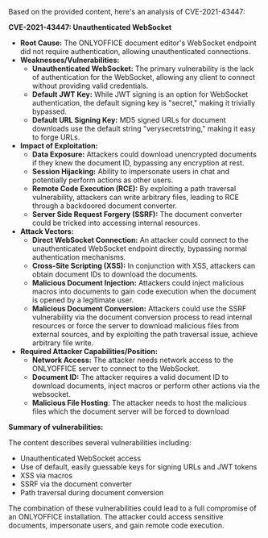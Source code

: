 Based on the provided content, here's an analysis of CVE-2021-43447:

**CVE-2021-43447: Unauthenticated WebSocket**

*   **Root Cause:** The ONLYOFFICE document editor's WebSocket endpoint did not require authentication, allowing unauthenticated connections.
*   **Weaknesses/Vulnerabilities:**
    *   **Unauthenticated WebSocket:** The primary vulnerability is the lack of authentication for the WebSocket, allowing any client to connect without providing valid credentials.
    *   **Default JWT Key:** While JWT signing is an option for WebSocket authentication, the default signing key is "secret," making it trivially bypassed.
    *   **Default URL Signing Key:** MD5 signed URLs for document downloads use the default string "verysecretstring," making it easy to forge URLs.
*   **Impact of Exploitation:**
    *   **Data Exposure:** Attackers could download unencrypted documents if they knew the document ID, bypassing any encryption at rest.
    *   **Session Hijacking:** Ability to impersonate users in chat and potentially perform actions as other users.
    *   **Remote Code Execution (RCE):** By exploiting a path traversal vulnerability, attackers can write arbitrary files, leading to RCE through a backdoored document converter.
    *   **Server Side Request Forgery (SSRF):** The document converter could be tricked into accessing internal resources.
*   **Attack Vectors:**
    *   **Direct WebSocket Connection:** An attacker could connect to the unauthenticated WebSocket endpoint directly, bypassing normal authentication mechanisms.
    *   **Cross-Site Scripting (XSS):** In conjunction with XSS, attackers can obtain document IDs to download the documents.
    *   **Malicious Document Injection:** Attackers could inject malicious macros into documents to gain code execution when the document is opened by a legitimate user.
    *   **Malicious Document Conversion:** Attackers could use the SSRF vulnerability via the document conversion process to read internal resources or force the server to download malicious files from external sources, and by exploiting the path traversal issue, achieve arbitrary file write.
*   **Required Attacker Capabilities/Position:**
    *   **Network Access:** The attacker needs network access to the ONLYOFFICE server to connect to the WebSocket.
    *   **Document ID:** The attacker requires a valid document ID to download documents, inject macros or perform other actions via the websocket.
    *  **Malicious File Hosting**: The attacker needs to host the malicious files which the document server will be forced to download

**Summary of vulnerabilities:**

The content describes several vulnerabilities including:
*   Unauthenticated WebSocket access
*   Use of default, easily guessable keys for signing URLs and JWT tokens
*   XSS via macros
*   SSRF via the document converter
*   Path traversal during document conversion

The combination of these vulnerabilities could lead to a full compromise of an ONLYOFFICE installation. The attacker could access sensitive documents, impersonate users, and gain remote code execution.